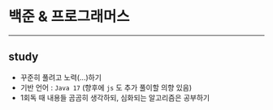 # 백준 & 프로그래머스
---
## study

- 꾸준히 풀려고 노력(...)하기
- 기반 언어 : `Java 17` (향후에 `js` 도 추가 풀이할 의향 있음)
- 1회독 때 내용들 곰곰히 생각하되, 심화되는 알고리즘은 공부하기
